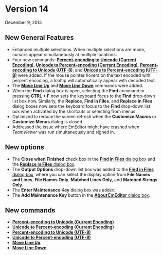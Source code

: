 # Version 14

December 9, 2013

## New General Features

- Enhanced multiple selections. When multiple selections are made, cursors appear simultaneously at multiple locations.
- Four new commands: [**Percent-encoding to Unicode (Current Encoding)**](../cmd/convert/decode_percent),
[**Unicode to Percent-encoding (Current Encoding)**](../cmd/convert/encode_percent),
[**Percent-encoding to Unicode (UTF-8)**](../cmd/convert/decode_percent_utf8), and
[**Unicode to Percent-encoding (UTF-8)**](../cmd/convert/encode_percent_utf8) were added. If the mouse pointer hovers on the text
encoded with percent encoding, a tooltip will automatically appear with decoded text.
- The [**Move Line Up**](../cmd/edit/move_line_up) and
[**Move Line Down**](../cmd/edit/move_line_down) commands were added.
- When the **Find** dialog box is open, selecting the **Find** command or pressing **CTRL + F** now sets the keyboard focus to the **Find**
drop-down list box now. Similarly, the **Replace**, **Find in Files**, and **Replace in Files** dialog boxes now sets the keyboard focus to the **Find**
drop-down list box when activated by the shortcuts or selecting from menus.
- Optimized to reduce the screen refresh when the **Customize Macros** or **Customize Menus** dialog is closed.
- Addressed the issue where EmEditor might have crashed when _TeamViewer_ was run simultaneously and signed in.

## New options

- The
**Close when Finished** check box in the [**Find in Files** dialog box](../dlg/find_in_files/index) and the
[**Replace in Files** dialog box](../dlg/replace_in_files/index).
- The **Output Options** drop-down list box was added to the [**Find in Files** dialog box](../dlg/find_in_files/index), where you can select the display option from
**File Names and Lines**, **File Names Only**, **Matched Lines Only**, and **Matched Strings Only**.
- The **Enter Maintenance Key** dialog box was added.
- The **Add Maintenance Key** button in the [**About EmEditor** dialog box](../dlg/about/index).

## New commands

- [**Percent-encoding to Unicode (Current Encoding)**](../cmd/convert/decode_percent)
- [**Unicode to Percent-encoding (Current Encoding)**](../cmd/convert/encode_percent)
- [**Percent-encoding to Unicode (UTF-8)**](../cmd/convert/decode_percent_utf8)
- [**Unicode to Percent-encoding (UTF-8)**](../cmd/convert/encode_percent_utf8)
- [**Move Line Up**](../cmd/edit/move_line_up)
- [**Move Line Down**](../cmd/edit/move_line_down)
